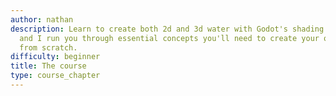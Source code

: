 ```yaml
---
author: nathan
description: Learn to create both 2d and 3d water with Godot's shading language! Bastiaan
  and I run you through essential concepts you'll need to create your own shaders
  from scratch.
difficulty: beginner
title: The course
type: course_chapter
---
```

